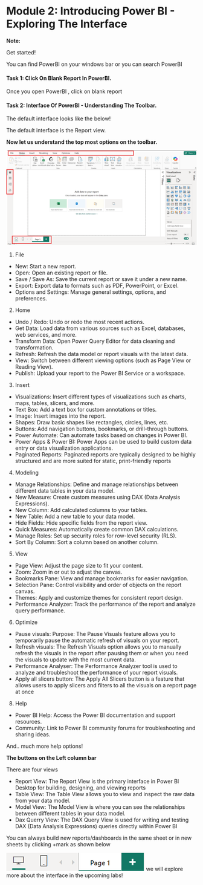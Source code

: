 # Module 2: Introducing Power BI - Exploring The Interface


**Note:** 


Get started!

You can find PowerBI on your windows bar or you can search PowerBI


#### Task 1: Click On Blank Report In PowerBI.

Once you open PowerBI , click on blank report

#### Task 2: Interface Of PowerBI - Understanding The Toolbar.

The default interface looks like the below!

The default interface is the Report view. 

**Now let us understand the top most options on the toolbar.**

![1](https://github.com/Neha-Chiluka/power-bi-quickstart/blob/master/Images/3.png?raw=true "1")

1. File
- New: Start a new report.
- Open: Open an existing report or file.
- Save / Save As: Save the current report or save it under a new name.
- Export: Export data to formats such as PDF, PowerPoint, or Excel.
- Options and Settings: Manage general settings, options, and preferences.
 
2. Home
- Undo / Redo: Undo or redo the most recent actions.
- Get Data: Load data from various sources such as Excel, databases, web services, and more.
- Transform Data: Open Power Query Editor for data cleaning and transformation.
- Refresh: Refresh the data model or report visuals with the latest data.
- View: Switch between different viewing options (such as Page View or Reading View).
- Publish: Upload your report to the Power BI Service or a workspace.

3. Insert
- Visualizations: Insert different types of visualizations such as charts, maps, tables, slicers, and more.
- Text Box: Add a text box for custom annotations or titles.
- Image: Insert images into the report.
- Shapes: Draw basic shapes like rectangles, circles, lines, etc.
- Buttons: Add navigation buttons, bookmarks, or drill-through buttons.
- Power Automate: Can automate tasks based on changes in Power BI. 
- Power Apps & Power BI: Power Apps can be used to build custom data entry or data visualization applications.
- Paginated Reports: Paginated reports are typically designed to be highly structured and are more suited for static, print-friendly reports

4. Modeling
- Manage Relationships: Define and manage relationships between different data tables in your data model.
- New Measure: Create custom measures using DAX (Data Analysis Expressions).
- New Column: Add calculated columns to your tables.
- New Table: Add a new table to your data model.
- Hide Fields: Hide specific fields from the report view.
- Quick Measures: Automatically create common DAX calculations.
- Manage Roles: Set up security roles for row-level security (RLS).
- Sort By Column: Sort a column based on another column.

5. View
- Page View: Adjust the page size to fit your content.
- Zoom: Zoom in or out to adjust the canvas.
- Bookmarks Pane: View and manage bookmarks for easier navigation.
- Selection Pane: Control visibility and order of objects on the report canvas.
- Themes: Apply and customize themes for consistent report design.
- Performance Analyzer: Track the performance of the report and analyze query performance.

6. Optimize
- Pause visuals: Purpose: The Pause Visuals feature allows you to temporarily pause the automatic refresh of visuals on your report. 
- Refresh visuals: The Refresh Visuals option allows you to manually refresh the visuals in the report after pausing them or when you need the visuals to update with the most current data.
- Performance Analyser: The Performance Analyzer tool is used to analyze and troubleshoot the performance of your report visuals. 
- Apply all slicers button: The Apply All Slicers button is a feature that allows users to apply slicers and filters to all the visuals on a report page at once

8. Help
- Power BI Help: Access the Power BI documentation and support resources.
- Community: Link to Power BI community forums for troubleshooting and sharing ideas.

And.. much more help options!


**The buttons on the Left column bar**

There are four views

- Report View: The Report View is the primary interface in Power BI Desktop for building, designing, and viewing reports
- Table View: The Table View allows you to view and inspect the raw data from your data model.
- Model View: The Model View is where you can see the relationships between different tables in your data model.
- Dax Querry View:  The DAX Query View is used for writing and testing DAX (Data Analysis Expressions) queries directly within Power BI


You can always build new reports/dashboards in the same sheet or in new sheets by clicking +mark as shown below

![2](https://github.com/Neha-Chiluka/power-bi-quickstart/blob/master/Images/5.png?raw=true "2")
we will explore more about the interface in the upcoming labs!
